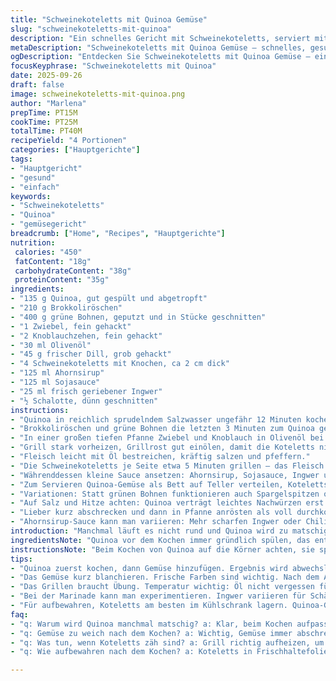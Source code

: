 ```yaml
---
title: "Schweinekoteletts mit Quinoa Gemüse"
slug: "schweinekoteletts-mit-quinoa"
description: "Ein schnelles Gericht mit Schweinekoteletts, serviert mit Quinoa, Brokkoli und grünen Bohnen als Ersatz für Spargel. Ein Hauch von frischem Dill und eine süß-salzige Marinade mit Ahornsirup, Sojasauce, Ingwer und Schalotten geben Tiefe. Typisch für schnelle Hausmannskost, mit praktischen Tipps zur Texturkontrolle und einfachen Alternativen, falls eines der Gemüse fehlt. Natürlich glutenfrei, laktosefrei und ohne Eier. Perfekt für 4 Personen, die auf frische, gesunde Küche ohne Schnickschnack setzen."
metaDescription: "Schweinekoteletts mit Quinoa Gemüse – schnelles, gesundes Rezept. Ideal für 4 Personen, glutenfrei, laktosefrei, frische Aromen."
ogDescription: "Entdecken Sie Schweinekoteletts mit Quinoa Gemüse – ein schnelles und gesundes Gericht mit frischem Dill und einer süß-salzigen Marinade."
focusKeyphrase: "Schweinekoteletts mit Quinoa"
date: 2025-09-26
draft: false
image: schweinekoteletts-mit-quinoa.png
author: "Marlena"
prepTime: PT15M
cookTime: PT25M
totalTime: PT40M
recipeYield: "4 Portionen"
categories: ["Hauptgerichte"]
tags:
- "Hauptgericht"
- "gesund"
- "einfach"
keywords:
- "Schweinekoteletts"
- "Quinoa"
- "gemüsegericht"
breadcrumb: ["Home", "Recipes", "Hauptgerichte"]
nutrition: 
 calories: "450"
 fatContent: "18g"
 carbohydrateContent: "38g"
 proteinContent: "35g"
ingredients:
- "135 g Quinoa, gut gespült und abgetropft"
- "210 g Brokkoliröschen"
- "400 g grüne Bohnen, geputzt und in Stücke geschnitten"
- "1 Zwiebel, fein gehackt"
- "2 Knoblauchzehen, fein gehackt"
- "30 ml Olivenöl"
- "45 g frischer Dill, grob gehackt"
- "4 Schweinekoteletts mit Knochen, ca 2 cm dick"
- "125 ml Ahornsirup"
- "125 ml Sojasauce"
- "25 ml frisch geriebener Ingwer"
- "½ Schalotte, dünn geschnitten"
instructions:
- "Quinoa in reichlich sprudelndem Salzwasser ungefähr 12 Minuten kochen – nicht nur auf die Zeit verlassen, Quinoa soll weich sein, aber noch bissfest, leicht ploppende Körner sind ideal."
- "Brokkoliröschen und grüne Bohnen die letzten 3 Minuten zum Quinoa geben – die Farbe soll frisch leuchten, knackig, nicht matschig, sofort abgießen und kurz kalt abschrecken, um den Garprozess zu stoppen."
- "In einer großen tiefen Pfanne Zwiebel und Knoblauch in Olivenöl bei mittlerer Hitze glasig schwitzen, leicht golden, nicht braun. Dann das Gemüse mit Quinoa zugeben, etwa 2 Minuten durchschwenken, damit die Aromen sich verbinden – Dill zum Schluss einstreuen, salzen und pfeffern."
- "Grill stark vorheizen, Grillrost gut einölen, damit die Koteletts nicht kleben."
- "Fleisch leicht mit Öl bestreichen, kräftig salzen und pfeffern."
- "Die Schweinekoteletts je Seite etwa 5 Minuten grillen – das Fleisch muss außen schön gebräunt, innen noch saftig bleiben. Wer Stücke dick hat, lieber in der indirekten Zone fertig garen, sonst droht Zähigkeit."
- "Währenddessen kleine Sauce ansetzen: Ahornsirup, Sojasauce, Ingwer und Schalotten in kleiner Pfanne bei mittlerer Hitze 4-5 Minuten simmern lassen, bis es leicht sirupartig eindickt – Aromenkonzentration wichtig, rühren nicht vergessen."
- "Zum Servieren Quinoa-Gemüse als Bett auf Teller verteilen, Koteletts darauf legen, mit der warmen Sauce großzügig übergießen."
- "Variationen: Statt grünen Bohnen funktionieren auch Spargelspitzen oder Zuckerschoten, je nach Saison. Dill kann zum Petersilie oder Koriander getauscht werden, verändert Geschmack erheblich. Quinoa kann durch Hirse oder Naturreis ersetzt werden, wenn kein Quinoa zur Hand. Wer nicht grillt, brät das Fleisch in Gusseisenpfanne scharf an und schiebt es danach in den 180 Grad heißen Backofen für ca 6-8 Minuten."
- "Auf Salz und Hitze achten: Quinoa verträgt leichtes Nachwürzen erst am Ende, sonst wird er mehlig. Das Gemüse soll knackig bleiben – leichtes Knacken beim Draufbeißen ist ein Zeichen von Frische."
- "Lieber kurz abschrecken und dann in Pfanne anrösten als voll durchkochen. Fleisch lieber nach eigenem Geschmack kontrollieren, mit Fingerprobe: Fühlt sich Fleisch noch federnd an, eher medium, fest ist durch."
- "Ahornsirup-Sauce kann man variieren: Mehr scharfen Ingwer oder Chili gibt Kick, weniger Sojasauce macht sie süßer und zarter."
introduction: "Manchmal läuft es nicht rund und Quinoa wird zu matschig oder Gemüse zu weich. Ich hab gelernt, erst Quinoa fast fertig kochen und dann Gemüse dazu, statt alles zusammen. Das braucht kurz Geduld, aber ergibt bissfestes, aromatisches Ergebnis. Wichtig dabei: das Gericht lebt vom Kontrast – knackig, frisch und saftig zur eher rustikalen Schweinekoteletts. Die Kombination aus Ahornsirup und Sojasauce hat mittlere Süße mit salziger Tiefe, der Ingwer sorgt für Schärfe und Frische. Koteletts richtig grillen will geübt sein, vorher Einölen, genaues Timing, sonst wird es zäh. Beim Umgang mit Kräutern verabschiede ich mich oft von zu viel Dill, ein paar Blätter reichen völlig. Klassisch mit grünem Spargel funktioniert auch bestens, ich habe diesmal grüne Bohnen bevorzugt – einfacher zu bekommen, aber ähnlich knackig und farblich klasse."
ingredientsNote: "Quinoa vor dem Kochen immer gründlich spülen, das entfernt die Bitterstoffe und sorgt für feineren Geschmack. Falls keine grünen Bohnen verfügbar, kleine Brokkoli-Röschen oder Spargel können Eins-zu-eins eingesetzt werden. Statt Dill tun es auch frische Petersilienblätter oder glatte Petersilie, wer gern experimentiert, versucht Koriander. Die Sojasauce möglichst kaltgepresst und natürlich fermentiert wählen, macht enormen Unterschied im Aroma. Ahornsirup kann durch einen milden Honig ersetzt werden, gibt eine andere Süße, weniger holzig. Für das Schweinefleisch ist dickere Kotelettscheibe angenehmer, dünne trocknen schneller aus, da hilft dann direkter Kontakt mit der Marinade vor Grillen. Schalotte gegen kleine rote Zwiebel tauschen, ergibt leicht schärferen Unterton in der Sauce."
instructionsNote: "Beim Kochen von Quinoa auf die Körner achten, sie springen auf und geben kleine Ringe frei, die sind ein Zeichen für Garstufe. Nach 10 Minuten messen, probieren – sonst wird Mehligkeit schnell sichtbar. Gemüse kurz mitkochen und sofort abgießen, kalt abspülen, hält Farbe und bissige Struktur. Zwiebeln und Knoblauch nie zu heiß anbraten, sonst werden sie bitter. Das Wenden der Koteletts besser nicht zu früh, erst wenn richtig braune Röstaromen entstehen, sonst bleibt der Rost kleben. Die Marinade einkochen, bis sie dickflüssig wird, dann duftet sie intensiver, passt besser zum Fleisch. Sauce vor dem Servieren nicht zu lange warm halten, sonst verliert sie Frische. Beim Servieren das Quinoa-Gemüse nicht zu fest andrücken, locker auflegen, damit Luft und Textur sichtbar bleiben."
tips:
- "Quinoa zuerst kochen, dann Gemüse hinzufügen. Ergebnis wird abwechslungsreich. Quinoa weich und knackig, so muss es sein. Lieber etwas Geduld haben als matschig werden."
- "Das Gemüse kurz blanchieren. Frische Farben sind wichtig. Nach dem Abgießen kalt abschrecken, so bleibt die Struktur erhalten. Das hilft enorm bei der Präsentation."
- "Das Grillen braucht Übung. Temperatur wichtig: Öl nicht vergessen für die Koteletts. Nach 5 Minuten einmal wenden – Röstaromen entsteht und Fleisch bleibt saftig."
- "Bei der Marinade kann man experimentieren. Ingwer variieren für Schärfe. Auch mehr Ahornsirup für die Süße? Jeder hat da seine Vorlieben, schauen was passt."
- "Für aufbewahren, Koteletts am besten im Kühlschrank lagern. Quinoa-Gemüse bleibt auch drei Tage frisch. Kalt essen beim nächsten Mal? Schmeckt gut."
faq:
- "q: Warum wird Quinoa manchmal matschig? a: Klar, beim Kochen aufpassen. Zu lang? Dann wird's mehlig. Wirksam kurze Kochzeit, dann laufen die Körner auf."
- "q: Gemüse zu weich nach dem Kochen? a: Wichtig, Gemüse immer abschrecken. Kalt machen stoppt den Garprozess. Nicht zu lange im Wasser lassen – sofort raus."
- "q: Was tun, wenn Koteletts zäh sind? a: Grill richtig aufheizen, um sie außen schön braun zu bekommen. Dicke Stücke lieber bei niedrigerer Hitze weiter garen. Zäh? Nicht gut."
- "q: Wie aufbewahren nach dem Kochen? a: Koteletts in Frischhaltefolie wickeln. Quinoa wird in einem geschlossenen Behälter gelagert. Hält frisch bis drei Tage. Wer mag? Kaltes, leichtes Gericht."

---
```

